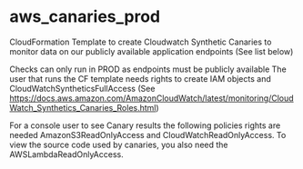 # aws_canaries_prod

CloudFormation Template to create Cloudwatch Synthetic Canaries to monitor data on our publicly available application endpoints (See list below)

Checks can only run in PROD as endpoints must be publicly available
The user that runs the CF template needs rights to create IAM objects and CloudWatchSyntheticsFullAccess (See https://docs.aws.amazon.com/AmazonCloudWatch/latest/monitoring/CloudWatch_Synthetics_Canaries_Roles.html)


For a console user to see Canary results the following policies rights are needed AmazonS3ReadOnlyAccess and CloudWatchReadOnlyAccess. To view the source code used by canaries, you also need the AWSLambdaReadOnlyAccess.


